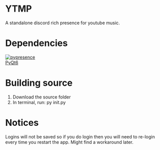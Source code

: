 # YTMP
A standalone discord rich presence for youtube music.

# Dependencies
[![pypresence](https://img.shields.io/badge/using-pypresence-00bb88.svg?style=for-the-badge&logo=discord&logoWidth=20)](https://github.com/qwertyquerty/pypresence) </br>
[PyQt6](https://pypi.org/project/PyQt6/)

# Building source
1) Download the source folder
2) In terminal, run: py init.py

# Notices
Logins will not be saved so if you do login then you will need to re-login every time you restart the app. Might find a workaround later.
